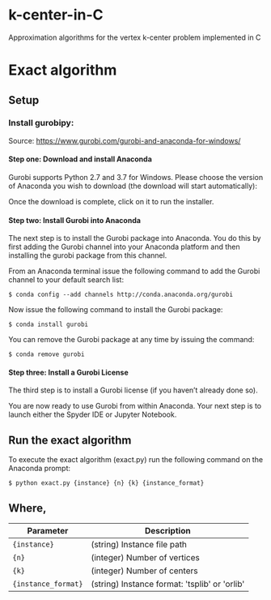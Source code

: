 # k-center-in-C
Approximation algorithms for the vertex k-center problem implemented in C

# Exact algorithm
## Setup
### Install gurobipy:

Source: https://www.gurobi.com/gurobi-and-anaconda-for-windows/

#### Step one: Download and install Anaconda

Gurobi supports Python 2.7 and 3.7 for Windows. Please choose the version of Anaconda you wish to download (the download will start automatically):

Once the download is complete, click on it to run the installer.

#### Step two: Install Gurobi into Anaconda

The next step is to install the Gurobi package into Anaconda. You do this by first adding the Gurobi channel into your Anaconda platform and then installing the gurobi package from this channel.

From an Anaconda terminal issue the following command to add the Gurobi channel to your default search list:

```
$ conda config --add channels http://conda.anaconda.org/gurobi
```

Now issue the following command to install the Gurobi package:

```
$ conda install gurobi
```

You can remove the Gurobi package at any time by issuing the command:

```
$ conda remove gurobi
```

#### Step three: Install a Gurobi License

The third step is to install a Gurobi license (if you haven’t already done so).

You are now ready to use Gurobi from within Anaconda. Your next step is to launch either the Spyder IDE or Jupyter Notebook.

## Run the exact algorithm

To execute the exact algorithm (exact.py) run the following command on the Anaconda prompt:

```
$ python exact.py {instance} {n} {k} {instance_format}
```

## Where,

|  Parameter |                                          Description                                          |
|----------|---------------------------------------------------------------------------------------------|
| `{instance}` | (string) Instance file path                                    |
| `{n}`    | (integer) Number of vertices  |
| `{k}`    | (integer) Number of centers   |
| `{instance_format}`    | (string) Instance format: 'tsplib' or 'orlib' |
